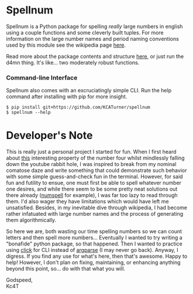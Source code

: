 # Spellnum
Spellnum is a Python package for spelling _really_ large numbers in english using a  couple functions and some cleverly built tuples. For more information on the large number names and period naming conventions used by this module see the wikipedia page [here](https://en.wikipedia.org/wiki/Names_of_large_numbers).  

Read more about the package contents and structure [here](spellnum/README.md), or just run the d4mn thing. It's like... two moderately robust functions.  

### Command-line Interface
Spellnum also comes with an excruciatingly simple CLI. Run the help command after installing with pip for more insight.  
```
$ pip install git+https://github.com/KCATurner/spellnum
$ spellnum --help
```

# Developer's Note
This is really just a personal project I started for fun. When I first heard about [this](https://www.youtube.com/watch?v=LYKn0yUTIU4) interesting property of the number four whilst mindlessly falling down the youtube rabbit hole, I was inspired to break from my nominal comatose daze and write something that could demonstrate such behavior with some simple guess-and-check fun in the terminal. However, for said fun and futility to ensue, one must first be able to spell whatever number one desires, and while there seem to be some pretty neat solutions out there already ([numspell](https://github.com/alco/numspell) for example), I was far too lazy to read through them. I'd also wager they have limitations which would have left me unsatisfied. Besides, in my inevitable dive through wikipedia, I had become rather infatuated with large number names and the process of generating them algorithmically.  

So here we are, both wasting our time spelling numbers so we can count letters and then spell more numbers... Eventually I wanted to try writing a "bonafide" python package, so that happened. Then I wanted to practice using [click](https://click.palletsprojects.com) for CLI instead of [argparse](https://docs.python.org/3/library/argparse.html) (I may never go back). Anyway, I digress. If you find any use for what's here, then that's awesome. Happy to help! However, I don't plan on fixing, maintaining, or enhancing anything beyond this point, so... do with that what you will.  

Godspeed,  
Kc4T  
